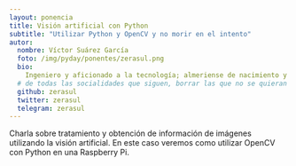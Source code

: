 ```yaml
---
layout: ponencia
title: Visión artificial con Python
subtitle: "Utilizar Python y OpenCV y no morir en el intento"
autor:
  nombre: Víctor Suárez García
  foto: /img/pyday/ponentes/zerasul.png
  bio:
    Ingeniero y aficionado a la tecnología; almeriense de nacimiento y recientemente mudado a Tenerife. Siempre esta experimentando y le encanta organizar eventos y charlas. Le encanta experimentar con arduino y las nuevas tecnologías. Últimamente esta experimentando con visión artificial y con python. Aunque siempre esta utilizando Java.
  # de todas las socialidades que siguen, borrar las que no se quieran y poner el nick de las que se quiera.
  github: zerasul
  twitter: zerasul
  telegram: zerasul
---
```


Charla sobre tratamiento y obtención de información de imágenes utilizando la visión artificial. En este caso veremos como utilizar OpenCV con Python en una Raspberry Pi.
